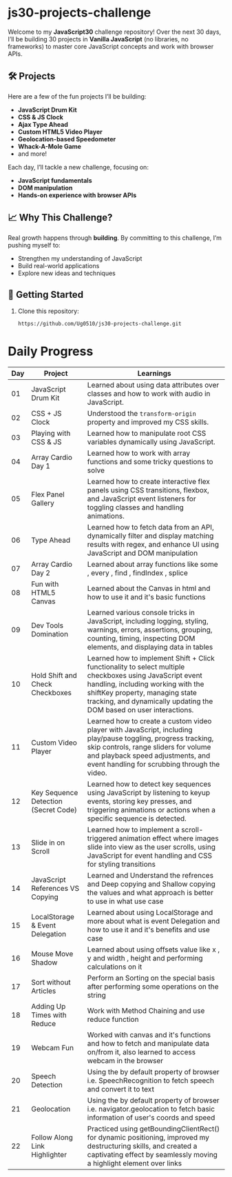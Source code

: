 # js30-projects-challenge

Welcome to my **JavaScript30** challenge repository! Over the next 30 days, I’ll be building 30 projects in **Vanilla JavaScript** (no libraries, no frameworks) to master core JavaScript concepts and work with browser APIs.

## 🛠️ Projects

Here are a few of the fun projects I’ll be building:

- **JavaScript Drum Kit**
- **CSS & JS Clock**
- **Ajax Type Ahead**
- **Custom HTML5 Video Player**
- **Geolocation-based Speedometer**
- **Whack-A-Mole Game**
- and more!

Each day, I’ll tackle a new challenge, focusing on:
- **JavaScript fundamentals**
- **DOM manipulation**
- **Hands-on experience with browser APIs**

## 📈 Why This Challenge?

Real growth happens through **building**. By committing to this challenge, I’m pushing myself to:
- Strengthen my understanding of JavaScript
- Build real-world applications
- Explore new ideas and techniques

## 🚀 Getting Started

1. Clone this repository:
   ```bash
   https://github.com/Ug0510/js30-projects-challenge.git

# Daily Progress  

| Day | Project                     | Learnings                                                                                  |
|-----|-----------------------------|-------------------------------------------------------------------------------------------|
| 01  | JavaScript Drum Kit         | Learned about using data attributes over classes and how to work with audio in JavaScript. |
| 02  | CSS + JS Clock              | Understood the `transform-origin` property and improved my CSS skills.                    |
| 03  | Playing with CSS & JS       | Learned how to manipulate root CSS variables dynamically using JavaScript.                |
| 04  | Array Cardio Day 1          | Learned how to work with array functions and some tricky questions to solve               |
| 05  | Flex Panel Gallery          | Learned how to create interactive flex panels using CSS transitions, flexbox, and JavaScript event listeners for toggling classes and handling animations.|
| 06  | Type Ahead                  | Learned how to fetch data from an API, dynamically filter and display matching results with regex, and enhance UI using JavaScript and DOM manipulation|
| 07  | Array Cardio Day 2          | Learned about array functions like some , every , find , findIndex , splice               |
| 08  | Fun with HTML5 Canvas       | Learned about the Canvas in html and how to use it and it's basic functions               |
| 09  | Dev Tools Domination        | Learned various console tricks in JavaScript, including logging, styling, warnings, errors, assertions, grouping, counting, timing, inspecting DOM elements, and displaying data in tables               |
| 10  | Hold Shift and Check Checkboxes        | Learned how to implement Shift + Click functionality to select multiple checkboxes using JavaScript event handling, including working with the shiftKey property, managing state tracking, and dynamically updating the DOM based on user interactions.              |
|11   | Custom Video Player         | Learned how to create a custom video player with JavaScript, including play/pause toggling, progress tracking, skip controls, range sliders for volume and playback speed adjustments, and event handling for scrubbing through the video.|
| 12  | Key Sequence Detection (Secret Code) | Learned how to detect key sequences using JavaScript by listening to keyup events, storing key presses, and triggering animations or actions when a specific sequence is detected. |
| 13  | Slide in on Scroll          | Learned how to implement a scroll-triggered animation effect where images slide into view as the user scrolls, using JavaScript for event handling and CSS for styling transitions |
| 14  | JavaScript References VS Copying  | Learned and Understand the refrences and Deep copying and Shallow copying the values and what approach is better to use in what use case |
| 15  | LocalStorage & Event Delegation  | Learned about using LocalStorage and more about what is event Delegation and how to use it and it's benefits and use case |
| 16  | Mouse Move Shadow  | Learned about using offsets value like x , y and width , height and performing calculations on it |
| 17  | Sort without Articles | Perform an Sorting on the special basis after performing some operations on the string |
| 18  | Adding Up Times with Reduce | Work with Method Chaining and use reduce function  |
| 19  | Webcam Fun | Worked with canvas and it's functions and how to fetch and manipulate data on/from it, also learned to access webcam in the browser  |
| 20  | Speech Detection | Using the by default property of browser i.e. SpeechRecognition to fetch speech and convert it to text  |
| 21  | Geolocation | Using the by default property of browser i.e. navigator.geolocation to fetch basic information of user's coords and speed  |
| 22  | Follow Along Link Highlighter | Practiced using getBoundingClientRect() for dynamic positioning, improved my destructuring skills, and created a captivating effect by seamlessly moving a highlight element over links  |